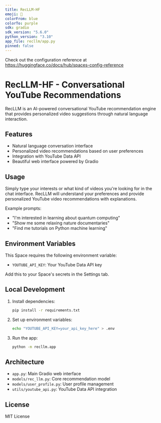 ```yaml
---
title: RecLLM-HF
emoji: 🎥
colorFrom: blue
colorTo: purple
sdk: gradio
sdk_version: "5.6.0"
python_version: "3.10"
app_file: recllm/app.py
pinned: false
---
```


Check out the configuration reference at https://huggingface.co/docs/hub/spaces-config-reference

# RecLLM-HF - Conversational YouTube Recommendations

RecLLM is an AI-powered conversational YouTube recommendation engine that provides personalized video suggestions through natural language interaction.

## Features

- Natural language conversation interface
- Personalized video recommendations based on user preferences
- Integration with YouTube Data API
- Beautiful web interface powered by Gradio

## Usage

Simply type your interests or what kind of videos you're looking for in the chat interface. RecLLM will understand your preferences and provide personalized YouTube video recommendations with explanations.

Example prompts:
- "I'm interested in learning about quantum computing"
- "Show me some relaxing nature documentaries"
- "Find me tutorials on Python machine learning"

## Environment Variables

This Space requires the following environment variable:
- `YOUTUBE_API_KEY`: Your YouTube Data API key

Add this to your Space's secrets in the Settings tab.

## Local Development

1. Install dependencies:
   ```bash
   pip install -r requirements.txt
   ```

2. Set up environment variables:
   ```bash
   echo "YOUTUBE_API_KEY=your_api_key_here" > .env
   ```

3. Run the app:
   ```bash
   python -m recllm.app
   ```

## Architecture

- `app.py`: Main Gradio web interface
- `models/rec_llm.py`: Core recommendation model
- `models/user_profile.py`: User profile management
- `utils/youtube_api.py`: YouTube Data API integration

## License

MIT License 
